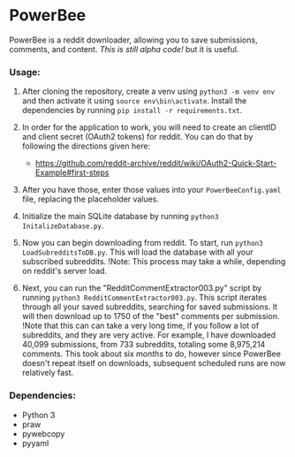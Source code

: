 # PowerBee
PowerBee is a reddit downloader, allowing you to save submissions, comments, and content.
*This is still alpha code!* but it is useful.


### Usage:
1. After cloning the repository, create a venv using `python3 -m venv env` and then activate it using `source env\bin\activate`. Install the dependencies by running `pip install -r requirements.txt`.
2. In order for the application to work, you will need to create an clientID and client secret (OAuth2 tokens) for reddit. You can do that by following the directions given here:
   - https://github.com/reddit-archive/reddit/wiki/OAuth2-Quick-Start-Example#first-steps
3. After you have those, enter those values into your `PowerBeeConfig.yaml` file, replacing the placeholder values.
4. Initialize the main SQLite database by running `python3 InitalizeDatabase.py`.
5. Now you can begin downloading from reddit. To start, run `python3 LoadSubredditsToDB.py`. This will load the database with all your subscribed subreddits.
!Note: This process may take a while, depending on reddit's server load.

6. Next, you can run the "RedditCommentExtractor003.py" script by running `python3 RedditCommentExtractor003.py`. This script iterates through all your saved subreddits, searching for saved submissions. It will then download up to 1750 of the "best" comments per submission.
!Note that this can can take a very long time, if you follow a lot of subreddits, and they are very active. For example, I have downloaded  40,099 submissions, from 733 subreddits, totaling some 8,975,214 comments.
This took about six *months* to do, however since PowerBee doesn't repeat itself on downloads, subsequent scheduled runs are now relatively fast.


### Dependencies:
- Python 3
- praw
- pywebcopy
- pyyaml

